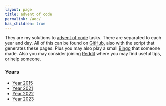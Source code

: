 ```yaml
---
layout: page
title: advent of code
permalink: /aoc/
has_children: true
---
```


They are my solutions to [advent of code](https://adventofcode.com/) tasks. There are separated to each year and day. All of this can be found on [GitHub](https://github.com/metury/advent-of-code), also with the script that generates these pages.
Plus you may also play a small [Bingo](https://aoc-bingo.fly.dev/) that someone made. Also you may consider joining [Reddit](https://www.reddit.com/r/adventofcode/) where you may find useful tips, or help someone.

### Years

- [Year 2015](/aoc/2015)
- [Year 2021](/aoc/2021)
- [Year 2022](/aoc/2022)
- [Year 2023](/aoc/2023)
